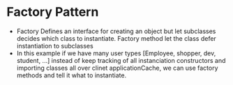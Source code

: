 # Factory Pattern

- Factory Defines an interface for creating an object but let subclasses decides which class to instantiate. Factory method let the class defer instantiation to subclasses
- In this example if we have many user types [Employee, shopper, dev, student, ...] instead of keep tracking of all instanciation constructors and importing classes all over clinet applicationCache, we can use factory methods and tell it what to instantiate.
